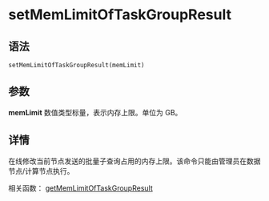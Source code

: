 # setMemLimitOfTaskGroupResult

## 语法

`setMemLimitOfTaskGroupResult(memLimit)`

## 参数

**memLimit** 数值类型标量，表示内存上限。单位为 GB。

## 详情

在线修改当前节点发送的批量子查询占用的内存上限。该命令只能由管理员在数据节点/计算节点执行。

相关函数： [getMemLimitOfTaskGroupResult](../g/getMemLimitOfTaskGroupResult.md)

